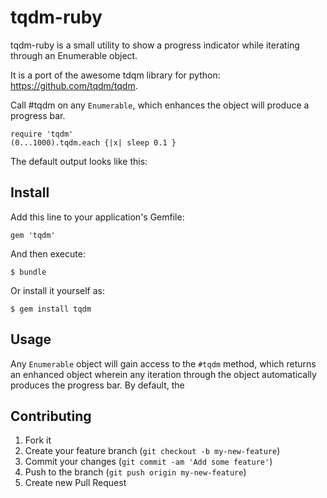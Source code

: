 # tqdm-ruby

tqdm-ruby is a small utility to show a progress indicator while iterating through an Enumerable object.

It is a port of the awesome tdqm library for python: <a href="https://github.com/tqdm/tqdm" target="_blank">https://github.com/tqdm/tqdm</a>.

Call #tqdm on any `Enumerable`, which enhances the object will produce a progress bar.

    require 'tqdm'
    (0...1000).tqdm.each {|x| sleep 0.1 }

The default output looks like this:



## Install

Add this line to your application's Gemfile:

    gem 'tqdm'

And then execute:

    $ bundle

Or install it yourself as:

    $ gem install tqdm

## Usage

Any `Enumerable` object will gain access to the `#tqdm` method, which returns an enhanced object wherein any iteration through the object automatically produces the progress bar. By default, the 

## Contributing

1. Fork it
2. Create your feature branch (`git checkout -b my-new-feature`)
3. Commit your changes (`git commit -am 'Add some feature'`)
4. Push to the branch (`git push origin my-new-feature`)
5. Create new Pull Request
